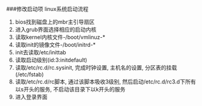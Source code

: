 ###修改启动项
linux系统启动流程  

1. bios找到磁盘上的mbr主引导扇区
2. 进入grub界面选择相应的启动内核
3. 读取kernel内核文件-/boot/vmlinuz-*
4. 读取init的镜像文件-/boot/initrd-*
5. init去读取/etc/inittab
6. 读取启动级别(id:3:initdefault)
7. 读取/etc/rc.d/rc.sysinit, 完成时钟设置, 主机名的设置, 分区表的挂载(/etc/fstab)
8. 读取/etc/rc.d/rc脚本, 通过该脚本吸收3级别, 然后启动/etc/rc.d/rc3.d下所有以s开头的服务, 不启动该目录下以k开头的服务
9. 进入登录界面
